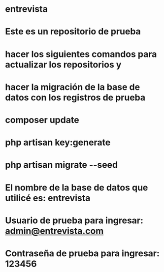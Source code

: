 # entrevista
# Este es un repositorio de prueba
#
# hacer los siguientes comandos para actualizar los repositorios y 
# hacer la migración de la base de datos con los registros de prueba
#
# composer update
# php artisan key:generate
# php artisan migrate --seed
#
# El nombre de la base de datos que utilicé es: entrevista
# Usuario de prueba para ingresar: admin@entrevista.com
# Contraseña de prueba para ingresar: 123456

